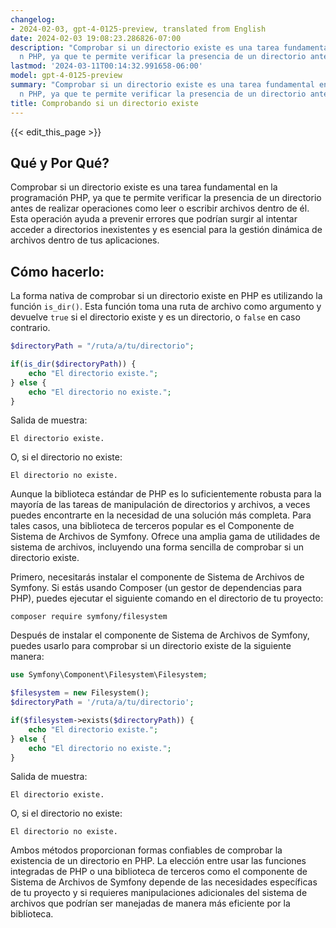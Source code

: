 ```yaml
---
changelog:
- 2024-02-03, gpt-4-0125-preview, translated from English
date: 2024-02-03 19:08:23.286826-07:00
description: "Comprobar si un directorio existe es una tarea fundamental en la programaci\xF3\
  n PHP, ya que te permite verificar la presencia de un directorio antes de\u2026"
lastmod: '2024-03-11T00:14:32.991658-06:00'
model: gpt-4-0125-preview
summary: "Comprobar si un directorio existe es una tarea fundamental en la programaci\xF3\
  n PHP, ya que te permite verificar la presencia de un directorio antes de\u2026"
title: Comprobando si un directorio existe
---
```


{{< edit_this_page >}}

## Qué y Por Qué?

Comprobar si un directorio existe es una tarea fundamental en la programación PHP, ya que te permite verificar la presencia de un directorio antes de realizar operaciones como leer o escribir archivos dentro de él. Esta operación ayuda a prevenir errores que podrían surgir al intentar acceder a directorios inexistentes y es esencial para la gestión dinámica de archivos dentro de tus aplicaciones.

## Cómo hacerlo:

La forma nativa de comprobar si un directorio existe en PHP es utilizando la función `is_dir()`. Esta función toma una ruta de archivo como argumento y devuelve `true` si el directorio existe y es un directorio, o `false` en caso contrario.

```php
$directoryPath = "/ruta/a/tu/directorio";

if(is_dir($directoryPath)) {
    echo "El directorio existe.";
} else {
    echo "El directorio no existe.";
}
```

Salida de muestra:
```
El directorio existe.
```
O, si el directorio no existe:
```
El directorio no existe.
```

Aunque la biblioteca estándar de PHP es lo suficientemente robusta para la mayoría de las tareas de manipulación de directorios y archivos, a veces puedes encontrarte en la necesidad de una solución más completa. Para tales casos, una biblioteca de terceros popular es el Componente de Sistema de Archivos de Symfony. Ofrece una amplia gama de utilidades de sistema de archivos, incluyendo una forma sencilla de comprobar si un directorio existe.

Primero, necesitarás instalar el componente de Sistema de Archivos de Symfony. Si estás usando Composer (un gestor de dependencias para PHP), puedes ejecutar el siguiente comando en el directorio de tu proyecto:

```
composer require symfony/filesystem
```

Después de instalar el componente de Sistema de Archivos de Symfony, puedes usarlo para comprobar si un directorio existe de la siguiente manera:

```php
use Symfony\Component\Filesystem\Filesystem;

$filesystem = new Filesystem();
$directoryPath = '/ruta/a/tu/directorio';

if($filesystem->exists($directoryPath)) {
    echo "El directorio existe.";
} else {
    echo "El directorio no existe.";
}
```

Salida de muestra:
```
El directorio existe.
```
O, si el directorio no existe:
```
El directorio no existe.
```

Ambos métodos proporcionan formas confiables de comprobar la existencia de un directorio en PHP. La elección entre usar las funciones integradas de PHP o una biblioteca de terceros como el componente de Sistema de Archivos de Symfony depende de las necesidades específicas de tu proyecto y si requieres manipulaciones adicionales del sistema de archivos que podrían ser manejadas de manera más eficiente por la biblioteca.
